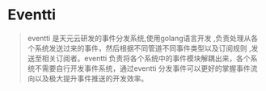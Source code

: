 # Eventti

>eventti 是天元云研发的事件分发系统,使用golang语言开发 ,负责处理从各个系统发送过来的事件，然后根据不同管道不同事件类型以及订阅规则 ,发送至相关订阅者。eventti 负责将各个系统中的事件模块解耦出来，各个系统不需要自行开发事件系统，通过eventti 分发事件可以更好的掌握事件流向以及极大提升事件推送的开发效率。


